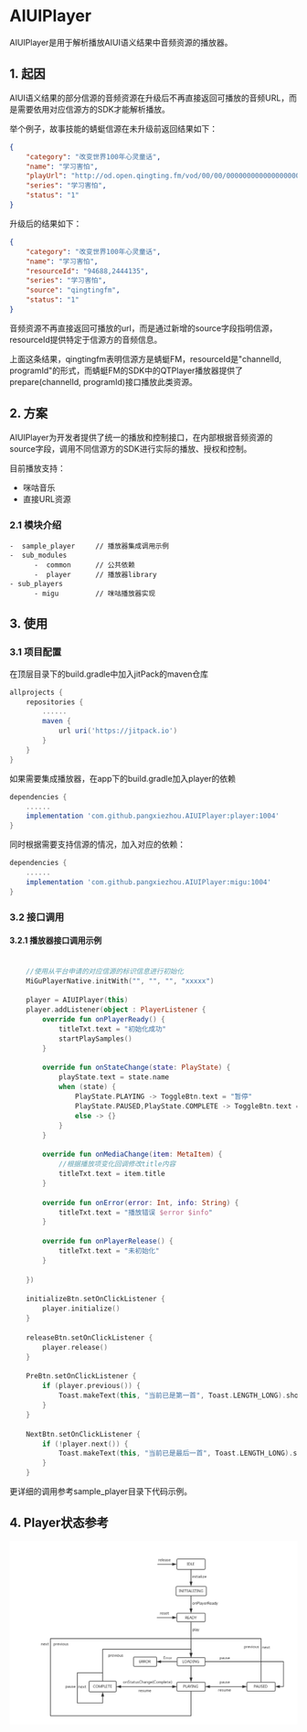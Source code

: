 # AIUIPlayer

AIUIPlayer是用于解析播放AIUI语义结果中音频资源的播放器。

## 1. 起因

AIUI语义结果的部分信源的音频资源在升级后不再直接返回可播放的音频URL，而是需要依用对应信源方的SDK才能解析播放。

举个例子，故事技能的蜻蜓信源在未升级前返回结果如下：

``` json
{
	"category": "改变世界100年心灵童话",
	"name": "学习害怕",
	"playUrl": "http://od.open.qingting.fm/vod/00/00/0000000000000000000025243697_64.m4a?u=786&channelId=94688&programId=2444135",
	"series": "学习害怕",
	"status": "1"
}
```

升级后的结果如下：

``` json
{
	"category": "改变世界100年心灵童话",
	"name": "学习害怕",
	"resourceId": "94688,2444135",
	"series": "学习害怕",
	"source": "qingtingfm",
	"status": "1"
}
```

音频资源不再直接返回可播放的url，而是通过新增的source字段指明信源，resourceId提供特定于信源方的音频信息。

上面这条结果，qingtingfm表明信源方是蜻蜓FM，resourceId是"channelId, programId"的形式，而蜻蜓FM的SDK中的QTPlayer播放器提供了prepare(channelId, programId)接口播放此类资源。

## 2. 方案

AIUIPlayer为开发者提供了统一的播放和控制接口，在内部根据音频资源的source字段，调用不同信源方的SDK进行实际的播放、授权和控制。

目前播放支持：

- 咪咕音乐
- 直接URL资源



### 2.1 模块介绍

    -  sample_player     // 播放器集成调用示例
    -  sub_modules
          -  common      // 公共依赖
          -  player      // 播放器library
    - sub_players
          - migu         // 咪咕播放器实现


## 3. 使用

### 3.1 项目配置

在顶层目录下的build.gradle中加入jitPack的maven仓库

``` groovy
allprojects {
    repositories {
        ......
        maven {
            url uri('https://jitpack.io')
        }
    }
}
```

如果需要集成播放器，在app下的build.gradle加入player的依赖

``` groovy
dependencies {
    ......
    implementation 'com.github.pangxiezhou.AIUIPlayer:player:1004'
}
```

同时根据需要支持信源的情况，加入对应的依赖：

```groovy
dependencies {
    ......
    implementation 'com.github.pangxiezhou.AIUIPlayer:migu:1004'
}
```

### 3.2 接口调用

#### 3.2.1 播放器接口调用示例

``` kotlin

    //使用从平台申请的对应信源的标识信息进行初始化
    MiGuPlayerNative.initWith("", "", "", "xxxxx")
    
    player = AIUIPlayer(this)
    player.addListener(object : PlayerListener {
        override fun onPlayerReady() {
            titleTxt.text = "初始化成功"
            startPlaySamples()
        }

        override fun onStateChange(state: PlayState) {
            playState.text = state.name
            when (state) {
                PlayState.PLAYING -> ToggleBtn.text = "暂停"
                PlayState.PAUSED,PlayState.COMPLETE -> ToggleBtn.text = "继续"
                else -> {}
            }
        }

        override fun onMediaChange(item: MetaItem) {
            //根据播放项变化回调修改title内容
            titleTxt.text = item.title
        }

        override fun onError(error: Int, info: String) {
            titleTxt.text = "播放错误 $error $info"
        }

        override fun onPlayerRelease() {
            titleTxt.text = "未初始化"
        }

    })

    initializeBtn.setOnClickListener {
        player.initialize()
    }

    releaseBtn.setOnClickListener {
        player.release()
    }

    PreBtn.setOnClickListener {
        if (player.previous()) {
            Toast.makeText(this, "当前已是第一首", Toast.LENGTH_LONG).show()
        }
    }

    NextBtn.setOnClickListener {
        if (!player.next()) {
            Toast.makeText(this, "当前已是最后一首", Toast.LENGTH_LONG).show()
        }
    }
```

更详细的调用参考sample_player目录下代码示例。



## 4. Player状态参考

![AIUIPlayer状态参考](pictures/Status.jpg)
